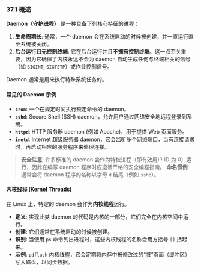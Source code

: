 ### **37.1 概述**

**Daemon（守护进程）** 是一种具备下列核心特征的进程：

1.  **生命周期长**: 通常，一个 daemon 会在系统启动的时候被创建，并一直运行直至系统被关闭。
2.  **后台运行且无控制终端**: 它在后台运行并且**不拥有控制终端**。这一点至关重要，因为它确保了内核永远不会为 daemon 自动生成任何与终端相关的信号（如 `SIGINT`, `SIGTSTP`）或作业控制信号。

Daemon 通常是用来执行特殊系统任务的。

#### **常见的 Daemon 示例**

* **`cron`**: 一个在规定时间执行预定命令的 daemon。
* **`sshd`**: Secure Shell (SSH) daemon，允许用户通过网络安全地远程登录到系统。
* **`httpd`**: HTTP 服务器 daemon (例如 Apache)，用于提供 Web 页面服务。
* **`inetd`**: Internet 超级服务器 daemon，它会监听多个网络端口，当有连接请求时，再启动相应的服务程序来处理连接。

> **安全注意**: 许多标准的 daemon 会作为特权进程（即有效用户 ID 为 0）运行，因此在编写 daemon 程序时应遵循严格的安全编程指南。
> **命名惯例**: 通常会将 daemon 程序的名称以字母 `d` 结尾（例如 `sshd`）。

#### **内核线程 (Kernel Threads)**

在 Linux 上，特定的 daemon 会作为**内核线程**运行。
* **定义**: 实现此类 daemon 的代码是内核的一部分，它们完全在内核空间中运行。
* **创建**: 它们通常在系统启动的时候被创建。
* **识别**: 当使用 `ps` 命令列出进程时，这些内核线程的名称会用方括号 `[]` 括起来。
* **示例**: `pdflush` 内核线程，它会定期将内存中被修改过的“脏”页面（缓冲区）写入磁盘，以同步数据。